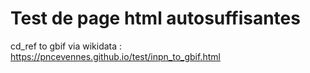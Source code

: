 # Test de page html autosuffisantes

cd_ref to gbif via wikidata : https://pncevennes.github.io/test/inpn_to_gbif.html
